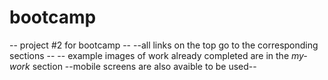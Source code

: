 # bootcamp
-- project #2 for bootcamp --
--all links on the top go to the corresponding sections --
-- example images of work already completed are in the *my-work* section
--mobile screens are also avaible to be used--
